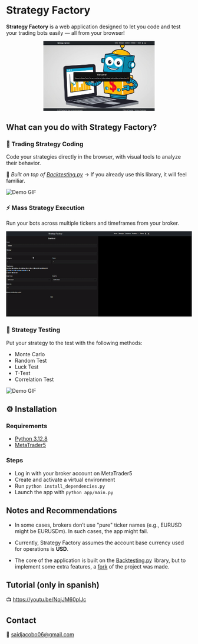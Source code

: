 # Strategy Factory

**Strategy Factory** is a web application designed to let you code and test your trading bots easily — all from your browser!
<p align="center">
  <img src="./images/home.png" alt="Interface" style="width: 60%; max-width: 600px;">
</p>

## What can you do with Strategy Factory?

### 🤖 Trading Strategy Coding
Code your strategies directly in the browser, with visual tools to analyze their behavior.

🔹 *Built on top of [Backtesting.py](https://github.com/kernc/backtesting.py)* → If you already use this library, it will feel familiar.

![Demo GIF](images/run_strategy.gif)

### ⚡ Mass Strategy Execution
Run your bots across multiple tickers and timeframes from your broker.

![Demo GIF](images/backtests.gif)

### 🧪 Strategy Testing
Put your strategy to the test with the following methods:
 - Monte Carlo
 - Random Test
 - Luck Test
 - T-Test
 - Correlation Test

![Demo GIF](images/bot_tests.gif)

## ⚙️ Installation

### Requirements
- [Python 3.12.8](https://www.python.org/downloads/release/python-3128/)
- [MetaTrader5](https://www.metatrader5.com/en)

### Steps
- Log in with your broker account on MetaTrader5
- Create and activate a virtual environment
- Run `python install_dependencies.py`
- Launch the app with `python app/main.py`

## Notes and Recommendations
- In some cases, brokers don’t use "pure" ticker names (e.g., EURUSD might be EURUSDm). In such cases, the app might fail.

- Currently, Strategy Factory assumes the account base currency used for operations is **USD**.

- The core of the application is built on the [Backtesting.py](https://github.com/kernc/backtesting.py) library, but to implement some extra features, a [fork](https://github.com/SaidJacobo/backtesting.py) of the project was made.

## Tutorial (only in spanish)
📺 https://youtu.be/NqjJM60plJc

## Contact
📧 saidjacobo06@gmail.com
